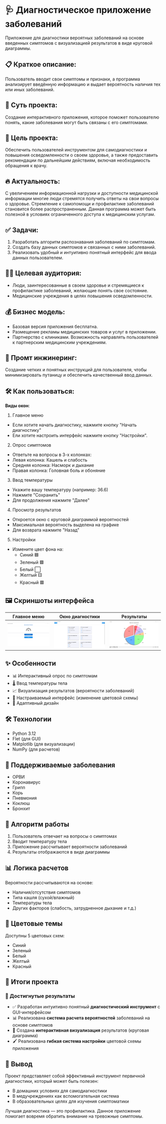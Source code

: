 # 🩺 Диагностическое приложение заболеваний


Приложение для диагностики вероятных заболеваний на основе введенных симптомов с визуализацией результатов в виде круговой диаграммы.

## 📋 Краткое описание:
Пользователь вводит свои симптомы и признаки, а программа анализирует введённую информацию и выдает вероятность наличия тех или иных заболеваний.  

## 🧩 Суть проекта:
Создание интерактивного приложения, которое поможет пользователю понять, какие заболевания могут быть связаны с его симптомами. 

## 🎯 Цель проекта:
Обеспечить пользователей инструментом для самодиагностики и повышения осведомленности о своем здоровье, а также предоставить рекомендации по дальнейшим действиям, включая необходимость обращения к врачу.

## 🔥 Актуальность:
С увеличением информационной нагрузки и доступности медицинской информации многие люди стремятся получить ответы на свои вопросы о здоровье. Стремление к самопомощи и профилактике заболеваний становится более распространенным. Данная программа может быть полезной в условиях ограниченного доступа к медицинским услугам.

## ✅ Задачи:
1) Разработать алгоритм распознавания заболеваний по симптомам.
2) Создать базу данных симптомов и связанных с ними заболеваний.
3) Реализовать удобный и интуитивно понятный интерфейс для ввода данных пользователем.

## 👩‍🎨 Целевая аудитория:
- Люди, заинтересованные в своем здоровье и стремящиеся к профилактике заболеваний, желающие понять свое состояние.
- Медицинские учреждения в целях повышения осведомленности.

## 💰 Бизнес модель:
- Базовая версия приложения бесплатна.
- Размещение рекламы медицинских товаров и услуг в приложении.
- Партнерство с клиниками. Возможность направлять пользователей к партнерским медицинским учреждениям.

## 🧠 Промт инжинеринг:
Создание четких и понятных инструкций для пользователя, чтобы минимизировать путаницу и обеспечить качественный ввод данных.

## 🛠️ Как пользоваться:
**Виды окон**:

1) Главное меню  
- Если хотите начать диагностику, нажмите кнопку "Начать диагностику"  
- Ели хотите настроить интерфейс нажмите кнопку "Настройки".  

2) Опрос симптомов
- Ответьте на вопросы в 3-х колонках:
- Левая колонка: Кашель и слабость
- Средняя колонка: Насморк и дыхание
- Правая колонка: Головная боль и обоняние

3) Ввод температуры
- Укажите вашу температуру (например: 36.6)
- Нажмите "Сохранить"
- Для продолжения нажмите "Далее"

4) Просмотр результатов
- Откроется окно с круговой диаграммой вероятностей
- Максимальная вероятность выделена на графике
- Для возврата нажмите "Назад"

5) Настройки
- Измените цвет фона на:
    - Синий 🟦
    - Зеленый 🟩
    - Белый ⬜
    - Желтый 🟨
    - Красный 🟥  



## 🖼️ Скриншоты интерфейса

|   Главное меню  |   Окно диагностики  |  Результаты   |
|-----------------|---------------------|---------------|
| ![Главное меню](2025-05-22_09-26-55.png) | ![Диагностика](2025-05-22_09-27-26.png) | ![Результаты](2025-05-18_12-22-26%20(1).png) |

## ✨ Особенности

- 📊 Интерактивный опрос по симптомам
- 🌡️ Ввод температуры тела
- 📈 Визуализация результатов (вероятности заболеваний)
- 🎨 Настраиваемый интерфейс (изменение цветовой схемы)
- 📱 Адаптивный дизайн

## 🛠 Технологии
- Python 3.12
- Flet (для GUI)
- Matplotlib (для визуализации)
- NumPy (для расчетов)

## 📌 Поддерживаемые заболевания
- ОРВИ
- Коронавирус
- Грипп
- Корь
- Пневмония
- Коклюш
- Бронхит

## 📝 Алгоритм работы
1) Пользователь отвечает на вопросы о симптомах
2) Вводит температуру тела
3) Приложение рассчитывает вероятности заболеваний
4) Результаты отображаются в виде диаграммы

## 📊 Логика расчетов
Вероятности рассчитываются на основе:
- Наличия/отсутствия симптомов
- Типа кашля (сухой/влажный)
- Температуры тела
- Других факторов (слабость, затрудненное дыхание и т.д.)

## 🌈 Цветовые темы
Доступны 5 цветовых схем:
- Синий
- Зеленый
- Белый
- Желтый
- Красный

## 🏁 Итоги проекта

### 🎯 Достигнутые результаты
- ✅ Разработан интуитивно понятный **диагностический инструмент** с GUI-интерфейсом  
- 📊 Реализована **система расчета вероятностей** заболеваний на основе симптомов  
- 🎨 Создана **интерактивная визуализация** результатов (круговая диаграмма)  
- 🖌️ Реализована **гибкая система настройки** цветовой схемы приложения  

## 📌 Вывод

Проект представляет собой эффективный инструмент первичной диагностики, который может быть полезен:
- В домашних условиях для самодиагностики
- В медучреждениях как вспомогательная система
- В образовательных целях для изучения симптоматики

Лучшая диагностика — это профилактика. Данное приложение помогает вовремя обратить внимание на тревожные симптомы.

